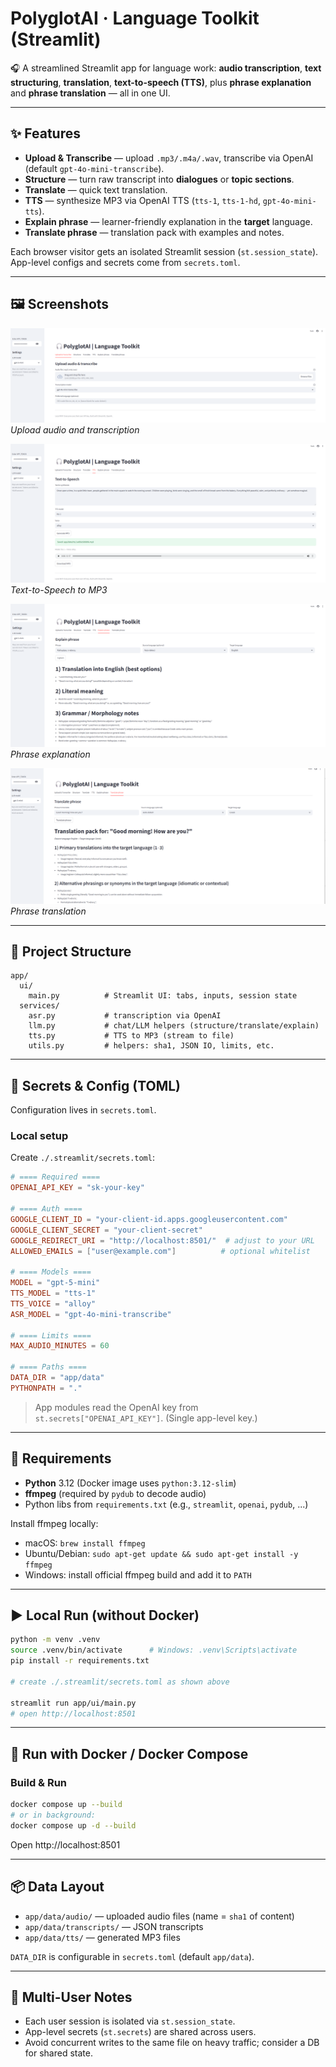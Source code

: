 # PolyglotAI · Language Toolkit (Streamlit)

🎧 A streamlined Streamlit app for language work: **audio transcription**, **text structuring**, **translation**, **text-to-speech (TTS)**, plus **phrase explanation** and **phrase translation** — all in one UI.

---

## ✨ Features

- **Upload & Transcribe** — upload `.mp3/.m4a/.wav`, transcribe via OpenAI (default `gpt-4o-mini-transcribe`).
- **Structure** — turn raw transcript into **dialogues** or **topic sections**.
- **Translate** — quick text translation.
- **TTS** — synthesize MP3 via OpenAI TTS (`tts-1`, `tts-1-hd`, `gpt-4o-mini-tts`).
- **Explain phrase** — learner-friendly explanation in the **target** language.
- **Translate phrase** — translation pack with examples and notes.

Each browser visitor gets an isolated Streamlit session (`st.session_state`). App-level configs and secrets come from `secrets.toml`.

---

## 🖼️ Screenshots

![Home](docs/img1.png)
*Upload audio and transcription*

![Transcribe](docs/img2.png)
*Text-to-Speech to MP3*

![Structure](docs/img3.png)
*Phrase explanation*

![TTS](docs/img4.png)
*Phrase translation*

---

## 🧱 Project Structure

```
app/
  ui/
    main.py          # Streamlit UI: tabs, inputs, session state
  services/
    asr.py           # transcription via OpenAI
    llm.py           # chat/LLM helpers (structure/translate/explain)
    tts.py           # TTS to MP3 (stream to file)
    utils.py         # helpers: sha1, JSON IO, limits, etc.
```
---

## 🔑 Secrets & Config (TOML)

Configuration lives in `secrets.toml`.

### Local setup

Create `./.streamlit/secrets.toml`:

```toml
# ==== Required ====
OPENAI_API_KEY = "sk-your-key"

# ==== Auth ====
GOOGLE_CLIENT_ID = "your-client-id.apps.googleusercontent.com"
GOOGLE_CLIENT_SECRET = "your-client-secret"
GOOGLE_REDIRECT_URI = "http://localhost:8501/"  # adjust to your URL
ALLOWED_EMAILS = ["user@example.com"]          # optional whitelist

# ==== Models ====
MODEL = "gpt-5-mini"
TTS_MODEL = "tts-1"
TTS_VOICE = "alloy"
ASR_MODEL = "gpt-4o-mini-transcribe"

# ==== Limits ====
MAX_AUDIO_MINUTES = 60

# ==== Paths ====
DATA_DIR = "app/data"
PYTHONPATH = "."
```

> App modules read the OpenAI key from `st.secrets["OPENAI_API_KEY"]`. (Single app-level key.)

---

## 🧩 Requirements

- **Python** 3.12 (Docker image uses `python:3.12-slim`)
- **ffmpeg** (required by `pydub` to decode audio)
- Python libs from `requirements.txt` (e.g., `streamlit`, `openai`, `pydub`, ...)

Install ffmpeg locally:
- macOS: `brew install ffmpeg`
- Ubuntu/Debian: `sudo apt-get update && sudo apt-get install -y ffmpeg`
- Windows: install official ffmpeg build and add it to `PATH`

---

## ▶️ Local Run (without Docker)

```bash
python -m venv .venv
source .venv/bin/activate      # Windows: .venv\Scripts\activate
pip install -r requirements.txt

# create ./.streamlit/secrets.toml as shown above

streamlit run app/ui/main.py
# open http://localhost:8501
```

---

## 🐳 Run with Docker / Docker Compose


### Build & Run

```bash
docker compose up --build
# or in background:
docker compose up -d --build
```

Open http://localhost:8501

---

## 📦 Data Layout

- `app/data/audio/` — uploaded audio files (name = `sha1` of content)
- `app/data/transcripts/` — JSON transcripts
- `app/data/tts/` — generated MP3 files

`DATA_DIR` is configurable in `secrets.toml` (default `app/data`).

---

## 🧠 Multi-User Notes

- Each user session is isolated via `st.session_state`.
- App-level secrets (`st.secrets`) are shared across users.
- Avoid concurrent writes to the same file on heavy traffic; consider a DB for shared state.